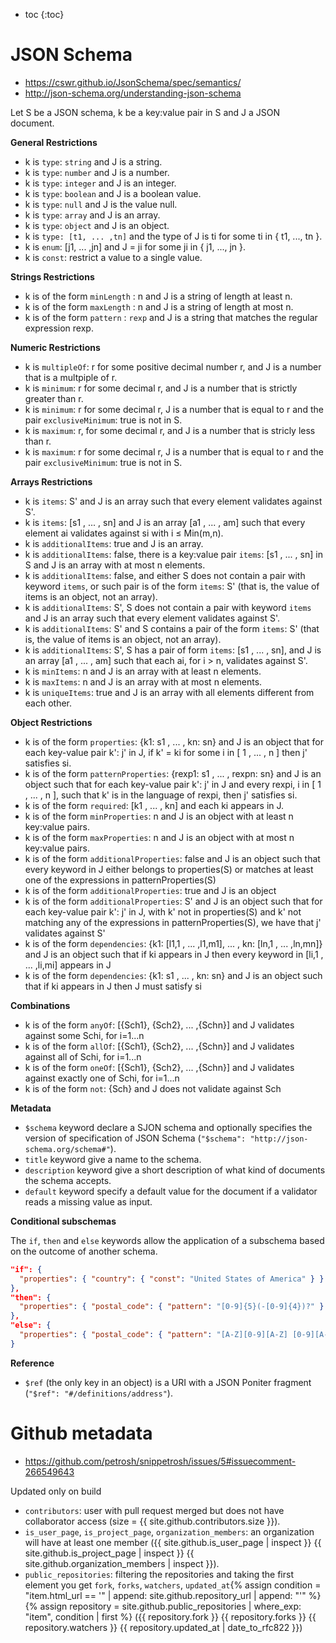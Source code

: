 ---
---

* toc
{:toc}

# JSON Schema

- <https://cswr.github.io/JsonSchema/spec/semantics/>
- <http://json-schema.org/understanding-json-schema>

Let S be a JSON schema, k be a key:value pair in S and J a JSON document.

**General Restrictions**

- k is `type`: `string` and J is a string.
- k is `type`: `number` and J is a number.
- k is `type`: `integer` and J is an integer.
- k is `type`: `boolean` and J is a boolean value.
- k is `type`: `null` and J is the value null.
- k is `type`: `array` and J is an array.
- k is `type`: `object` and J is an object.
- k is `type: [t1, ... ,tn]` and the type of J is ti for some ti in { t1, ..., tn }.
- k is `enum`: [j1, ... ,jn] and J = ji for some ji in { j1, ..., jn }.
- k is `const`: restrict a value to a single value.

**Strings Restrictions**

- k is of the form `minLength` : n and J is a string of length at least n.
- k is of the form `maxLength` : n and J is a string of length at most n.
- k is of the form `pattern` : `rexp` and J is a string that matches the regular expression rexp.

**Numeric Restrictions**

- k is `multipleOf`: r for some positive decimal number r, and J is a number that is a multpiple of r.
- k is `minimum`: r for some decimal r, and J is a number that is strictly greater than r.
- k is `minimum`: r for some decimal r, J is a number that is equal to r and the pair `exclusiveMinimum`: true is not in S.
- k is `maximum`: r, for some decimal r, and J is a number that is stricly less than r.
- k is `maximum`: r for some decimal r, J is a number that is equal to r and the pair `exclusiveMinimum`: true is not in S.

**Arrays Restrictions**

- k is `items`: S' and J is an array such that every element validates against S'.
- k is `items`: [s1 , ... , sn] and J is an array [a1 , ... , am] such that every element ai validates against si with i ≤ Min(m,n).
- k is `additionalItems`: true and J is an array.
- k is `additionalItems`: false, there is a key:value pair `items`: [s1 , ... , sn] in S and J is an array with at most n elements.
- k is `additionalItems`: false, and either S does not contain a pair with keyword `items`, or such pair is of the form `items`: S' (that is, the value of items is an object, not an array).
- k is `additionalItems`: S', S does not contain a pair with keyword `items` and J is an array such that every element validates against S'.
- k is `additionalItems`: S' and S contains a pair of the form `items`: S' (that is, the value of items is an object, not an array).
- k is `additionalItems`: S', S has a pair of form `items`: [s1 , ... , sn], and J is an array [a1 , ... , am] such that each ai, for i > n, validates against S'.
- k is `minItems`: n and J is an array with at least n elements.
- k is `maxItems`: n and J is an array with at most n elements.
- k is `uniqueItems`: true and J is an array with all elements different from each other.

**Object Restrictions**

- k is of the form `properties`: {k1: s1 , ... , kn: sn} and J is an object that for each key-value pair k': j' in J, if k' = ki for some i in [ 1 , ... , n ] then j' satisfies si.
- k is of the form `patternProperties`: {rexp1: s1 , ... , rexpn: sn} and J is an object such that for each key-value pair k': j' in J and every rexpi, i in [ 1 , ... , n ], such that k' is in the language of rexpi, then j' satisfies si.
- k is of the form `required`: [k1 , ... , kn] and each ki appears in J.
- k is of the form `minProperties`: n and J is an object with at least n key:value pairs.
- k is of the form `maxProperties`: n and J is an object with at most n key:value pairs.
- k is of the form `additionalProperties`: false and J is an object such that every keyword in J either belongs to properties(S) or matches at least one of the expressions in patternProperties(S)
- k is of the form `additionalProperties`: true and J is an object
- k is of the form `additionalProperties`: S' and J is an object such that for each key-value pair k': j' in J, with k' not in properties(S) and k' not matching any of the expressions in patternProperties(S), we have that j' validates against S'
- k is of the form `dependencies`: {k1: [l1,1 , ... ,l1,m1], ... , kn: [ln,1 , ... ,ln,mn]} and J is an object such that if ki appears in J then every keyword in [li,1 , ... ,li,mi] appears in J
- k is of the form `dependencies`: {k1: s1 , ... , kn: sn} and J is an object such that if ki appears in J then J must satisfy si

**Combinations**

- k is of the form `anyOf`: [{Sch1}, {Sch2}, ... ,{Schn}] and J validates against some Schi, for i=1...n
- k is of the form `allOf`: [{Sch1}, {Sch2}, ... ,{Schn}] and J validates against all of Schi, for i=1...n
- k is of the form `oneOf`: [{Sch1}, {Sch2}, ... ,{Schn}] and J validates against exactly one of Schi, for i=1...n
- k is of the form `not`: {Sch} and J does not validate against Sch

**Metadata**

- `$schema` keyword declare a SJON schema and optionally specifies the version of specification of JSON Schema (`"$schema": "http://json-schema.org/schema#"`).
- `title` keyword give a name to the schema.
- `description` keyword give a short description of what kind of documents the schema accepts.
- `default` keyword specify a default value for the document if a validator reads a missing value as input.

**Conditional subschemas**

The `if`, `then` and `else` keywords allow the application of a subschema based on the outcome of another schema.

```json
"if": {
  "properties": { "country": { "const": "United States of America" } }
},
"then": {
  "properties": { "postal_code": { "pattern": "[0-9]{5}(-[0-9]{4})?" } }
},
"else": {
  "properties": { "postal_code": { "pattern": "[A-Z][0-9][A-Z] [0-9][A-Z][0-9]" } }
}
```

**Reference**

- `$ref` (the only key in an object) is a URI with a JSON Poniter fragment (`"$ref": "#/definitions/address"`).

# Github metadata

- <https://github.com/petrosh/snippetrosh/issues/5#issuecomment-266549643>

Updated only on build

- `contributors`: user with pull request merged but does not have collaborator access (size = {{ site.github.contributors.size }}).
- `is_user_page`, `is_project_page`, `organization_members`: an organization will have at least one member ({{ site.github.is_user_page | inspect }} {{ site.github.is_project_page | inspect }} {{ site.github.organization_members | inspect }}).
- `public_repositories`: filtering the repositories and taking the first element you get `fork`, `forks`, `watchers`, `updated_at`{% assign condition = "item.html_url == '" | append: site.github.repository_url | append: "'" %}{% assign repository =  site.github.public_repositories | where_exp: "item", condition | first %} ({{ repository.fork }} {{ repository.forks }} {{ repository.watchers }} {{ repository.updated_at | date_to_rfc822 }})
